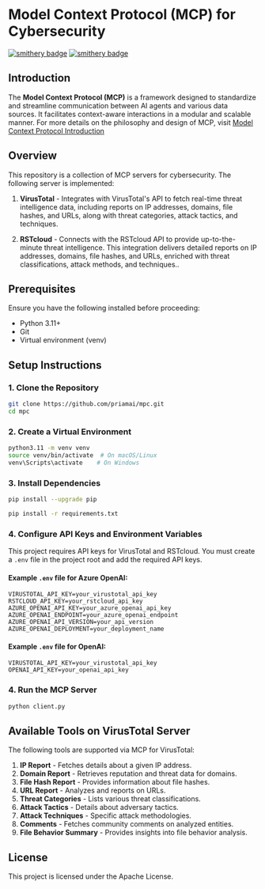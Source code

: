 # Model Context Protocol (MCP) for Cybersecurity   

[![smithery badge](https://smithery.ai/badge/@AshfaaqF/mcp-priam-rstcloud)](https://smithery.ai/server/@AshfaaqF/mcp-priam-rstcloud)
[![smithery badge](https://smithery.ai/badge/@AshfaaqF/mcp-priam-virustotal)](https://smithery.ai/server/@AshfaaqF/mcp-priam-virustotal)


## Introduction  
The **Model Context Protocol (MCP)** is a framework designed to standardize and streamline communication between AI agents and various data sources. It facilitates context-aware interactions in a modular and scalable manner. For more details on the philosophy and design of MCP, visit [Model Context Protocol Introduction](https://modelcontextprotocol.io/introduction)


## Overview  
This repository is a collection of MCP servers for cybersecurity. The following server is implemented:  

1. **VirusTotal** - Integrates with VirusTotal's API to fetch real-time threat intelligence data, including reports on IP addresses, domains, file hashes, and URLs, along with threat categories, attack tactics, and techniques.

2. **RSTcloud** - Connects with the RSTcloud API to provide up-to-the-minute threat intelligence. This integration delivers detailed reports on IP addresses, domains, file hashes, and URLs, enriched with threat classifications, attack methods, and techniques..


## Prerequisites
Ensure you have the following installed before proceeding:
- Python 3.11+
- Git
- Virtual environment (venv)

## Setup Instructions

### 1. Clone the Repository
```sh
git clone https://github.com/priamai/mpc.git
cd mpc
```

### 2. Create a Virtual Environment
```sh
python3.11 -m venv venv
source venv/bin/activate  # On macOS/Linux
venv\Scripts\activate    # On Windows
```

### 3. Install Dependencies
```sh
pip install --upgrade pip

pip install -r requirements.txt
```

### 4. Configure API Keys and Environment Variables  
This project requires API keys for VirusTotal and RSTcloud. You must create a `.env` file in the project root and add the required API keys.

#### Example `.env` file for Azure OpenAI:

```env
VIRUSTOTAL_API_KEY=your_virustotal_api_key
RSTCLOUD_API_KEY=your_rstcloud_api_key
AZURE_OPENAI_API_KEY=your_azure_openai_api_key
AZURE_OPENAI_ENDPOINT=your_azure_openai_endpoint
AZURE_OPENAI_API_VERSION=your_api_version
AZURE_OPENAI_DEPLOYMENT=your_deployment_name
```

#### Example `.env` file for OpenAI:

```env
VIRUSTOTAL_API_KEY=your_virustotal_api_key
OPENAI_API_KEY=your_openai_api_key
```

### 4. Run the MCP Server
```sh
python client.py
```

## Available Tools on VirusTotal Server
The following tools are supported via MCP for VirusTotal:

1. **IP Report** - Fetches details about a given IP address.
2. **Domain Report** - Retrieves reputation and threat data for domains.
3. **File Hash Report** - Provides information about file hashes.
4. **URL Report** - Analyzes and reports on URLs.
5. **Threat Categories** - Lists various threat classifications.
6. **Attack Tactics** - Details about adversary tactics.
7. **Attack Techniques** - Specific attack methodologies.
8. **Comments** - Fetches community comments on analyzed entities.
9. **File Behavior Summary** - Provides insights into file behavior analysis.

## License
This project is licensed under the Apache License.

